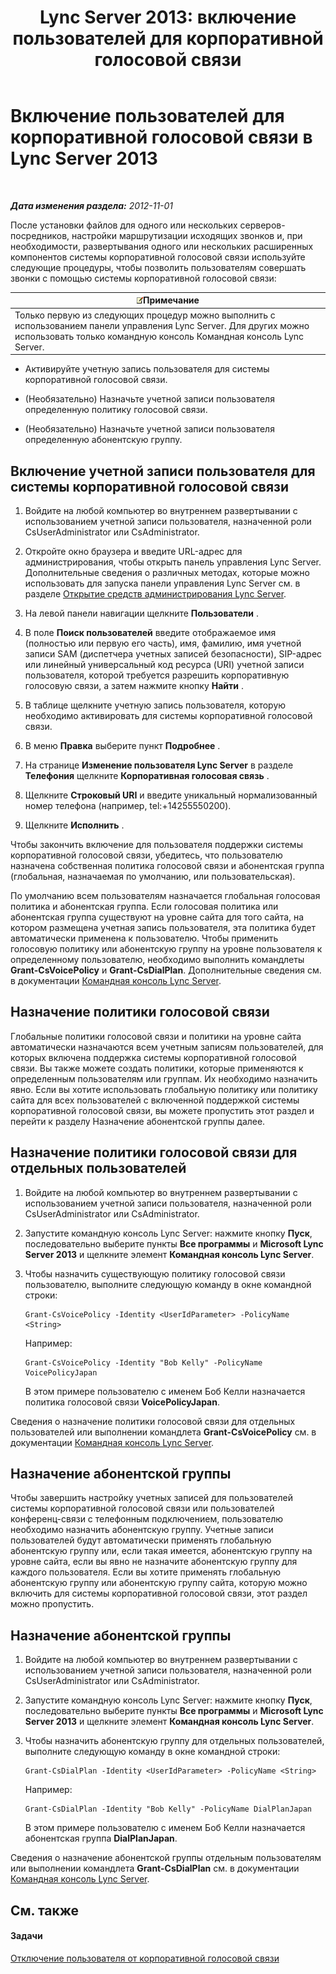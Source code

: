 ﻿---
title: 'Lync Server 2013: включение пользователей для корпоративной голосовой связи'
TOCTitle: Включение пользователей для корпоративной голосовой связи
ms:assetid: f252b23b-9641-4160-aa81-bf06dc2eced3
ms:mtpsurl: https://technet.microsoft.com/ru-ru/library/Gg413011(v=OCS.15)
ms:contentKeyID: 49311631
ms.date: 05/19/2016
mtps_version: v=OCS.15
ms.translationtype: HT
---

# Включение пользователей для корпоративной голосовой связи в Lync Server 2013

 

_**Дата изменения раздела:** 2012-11-01_

После установки файлов для одного или нескольких серверов-посредников, настройки маршрутизации исходящих звонков и, при необходимости, развертывания одного или нескольких расширенных компонентов системы корпоративной голосовой связи используйте следующие процедуры, чтобы позволить пользователям совершать звонки с помощью системы корпоративной голосовой связи:

<table>
<thead>
<tr class="header">
<th><img src="images/Gg398412.note(OCS.15).gif" title="note" alt="note" />Примечание</th>
</tr>
</thead>
<tbody>
<tr class="odd">
<td>Только первую из следующих процедур можно выполнить с использованием панели управления Lync Server. Для других можно использовать только командную консоль Командная консоль Lync Server.</td>
</tr>
</tbody>
</table>


  - Активируйте учетную запись пользователя для системы корпоративной голосовой связи.

  - (Необязательно) Назначьте учетной записи пользователя определенную политику голосовой связи.

  - (Необязательно) Назначьте учетной записи пользователя определенную абонентскую группу.

## Включение учетной записи пользователя для системы корпоративной голосовой связи

1.  Войдите на любой компьютер во внутреннем развертывании с использованием учетной записи пользователя, назначенной роли CsUserAdministrator или CsAdministrator.

2.  Откройте окно браузера и введите URL-адрес для администрирования, чтобы открыть панель управления Lync Server. Дополнительные сведения о различных методах, которые можно использовать для запуска панели управления Lync Server см. в разделе [Открытие средств администрирования Lync Server](lync-server-2013-open-lync-server-administrative-tools.md).

3.  На левой панели навигации щелкните **Пользователи** .

4.  В поле **Поиск пользователей** введите отображаемое имя (полностью или первую его часть), имя, фамилию, имя учетной записи SAM (диспетчера учетных записей безопасности), SIP-адрес или линейный универсальный код ресурса (URI) учетной записи пользователя, которой требуется разрешить корпоративную голосовую связи, а затем нажмите кнопку **Найти** .

5.  В таблице щелкните учетную запись пользователя, которую необходимо активировать для системы корпоративной голосовой связи.

6.  В меню **Правка** выберите пункт **Подробнее** .

7.  На странице **Изменение пользователя Lync Server** в разделе **Телефония** щелкните **Корпоративная голосовая связь** .

8.  Щелкните **Строковый URI** и введите уникальный нормализованный номер телефона (например, tel:+14255550200).

9.  Щелкните **Исполнить** .

Чтобы закончить включение для пользователя поддержки системы корпоративной голосовой связи, убедитесь, что пользователю назначена собственная политика голосовой связи и абонентская группа (глобальная, назначаемая по умолчанию, или пользовательская).

По умолчанию всем пользователям назначается глобальная голосовая политика и абонентская группа. Если голосовая политика или абонентская группа существуют на уровне сайта для того сайта, на котором размещена учетная запись пользователя, эта политика будет автоматически применена к пользователю. Чтобы применить голосовую политику или абонентскую группу на уровне пользователя к определенному пользователю, необходимо выполнить командлеты **Grant-CsVoicePolicy** и **Grant-CsDialPlan**. Дополнительные сведения см. в документации [Командная консоль Lync Server](lync-server-2013-lync-server-management-shell.md).

## Назначение политики голосовой связи

Глобальные политики голосовой связи и политики на уровне сайта автоматически назначаются всем учетным записям пользователей, для которых включена поддержка системы корпоративной голосовой связи. Вы также можете создать политики, которые применяются к определенным пользователям или группам. Их необходимо назначить явно. Если вы хотите использовать глобальную политику или политику сайта для всех пользователей с включенной поддержкой системы корпоративной голосовой связи, вы можете пропустить этот раздел и перейти к разделу Назначение абонентской группы далее.

## Назначение политики голосовой связи для отдельных пользователей

1.  Войдите на любой компьютер во внутреннем развертывании с использованием учетной записи пользователя, назначенной роли CsUserAdministrator или CsAdministrator.

2.  Запустите командную консоль Lync Server: нажмите кнопку **Пуск**, последовательно выберите пункты **Все программы** и **Microsoft Lync Server 2013** и щелкните элемент **Командная консоль Lync Server**.

3.  Чтобы назначить существующую политику голосовой связи пользователю, выполните следующую команду в окне командной строки:
    
        Grant-CsVoicePolicy -Identity <UserIdParameter> -PolicyName <String>
    
    Например:
    
        Grant-CsVoicePolicy -Identity "Bob Kelly" -PolicyName VoicePolicyJapan
    
    В этом примере пользователю с именем Боб Келли назначается политика голосовой связи **VoicePolicyJapan**.

Сведения о назначение политики голосовой связи для отдельных пользователей или выполнении командлета **Grant-CsVoicePolicy** см. в документации [Командная консоль Lync Server](lync-server-2013-lync-server-management-shell.md).

## Назначение абонентской группы

Чтобы завершить настройку учетных записей для пользователей системы корпоративной голосовой связи или пользователей конференц-связи с телефонным подключением, пользователю необходимо назначить абонентскую группу. Учетные записи пользователей будут автоматически применять глобальную абонентскую группу или, если такая имеется, абонентскую группу на уровне сайта, если вы явно не назначите абонентскую группу для каждого пользователя. Если вы хотите применять глобальную абонентскую группу или абонентскую группу сайта, которую можно включить для системы корпоративной голосовой связи, этот раздел можно пропустить.

## Назначение абонентской группы

1.  Войдите на любой компьютер во внутреннем развертывании с использованием учетной записи пользователя, назначенной роли CsUserAdministrator или CsAdministrator.

2.  Запустите командную консоль Lync Server: нажмите кнопку **Пуск**, последовательно выберите пункты **Все программы** и **Microsoft Lync Server 2013** и щелкните элемент **Командная консоль Lync Server**.

3.  Чтобы назначить абонентскую группу для отдельных пользователей, выполните следующую команду в окне командной строки:
    
        Grant-CsDialPlan -Identity <UserIdParameter> -PolicyName <String>
    
    Например:
    
        Grant-CsDialPlan -Identity "Bob Kelly" -PolicyName DialPlanJapan
    
    В этом примере пользователю с именем Боб Келли назначается абонентская группа **DialPlanJapan**.

Сведения о назначение абонентской группы отдельным пользователям или выполнении командлета **Grant-CsDialPlan** см. в документации [Командная консоль Lync Server](lync-server-2013-lync-server-management-shell.md).

## См. также

#### Задачи

[Отключение пользователя от корпоративной голосовой связи](lync-server-2013-disable-a-user-for-enterprise-voice.md)

